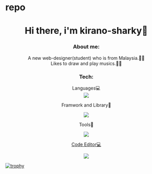 # repo
<h1 align="center">Hi there, i'm kirano-sharky🦈</h1>
<h3 align='center'>About me:</h3>
<p align='center'>A new web-designer(student) who is from Malaysia.👨‍💻<br/>Likes to draw and play musics.🎨🎵</p>



<h3 align="center">Tech:</h3>
<p align='center'>
  Languages💻
  <br/>
  <a href="https://skillicons.dev">
    <img src="https://skillicons.dev/icons?i=html,css,js,ts,python" />
  </a>
</p>
<p align='center'>Framwork and Library📂</p>
<p align="center">
  <a href="https://skillicons.dev">
    <img src="https://skillicons.dev/icons?i=react,tailwind,vite,vue,nextjs" />
  </a>
</p>
<p align='center'>Tools🔧</p>
<p align="center">
  <a href="https://skillicons.dev">
    <img src="https://skillicons.dev/icons?i=git,nodejs" />
  </a>
</p>
<p align='center'><u>Code Editor💻</u></p>
<p align='center'>
  <a href="https://skillicons.dev">
    <img src="https://skillicons.dev/icons?i=vscode" />
  </a>
</p>

[![trophy](https://github-profile-trophy.vercel.app/?username=ryo-ma)](https://github.com/ryo-ma/github-profile-trophy)
